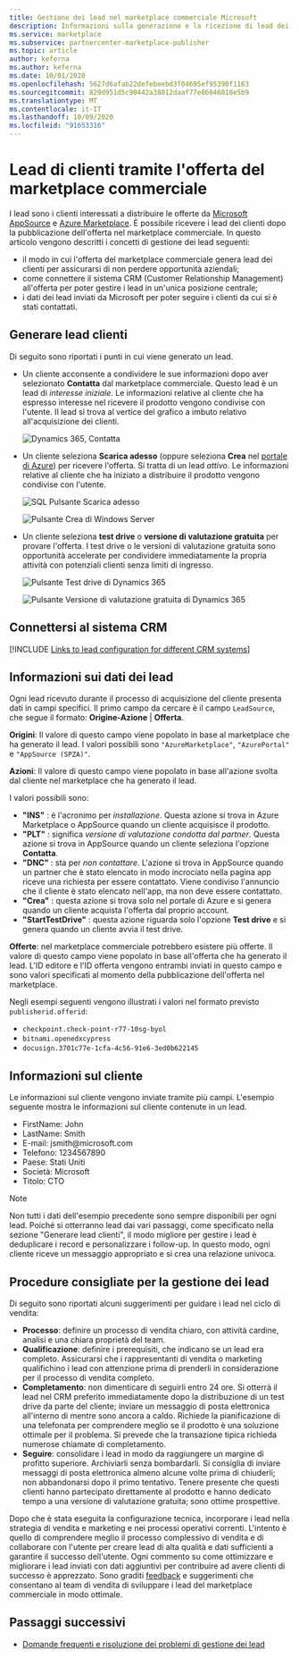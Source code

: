 ```yaml
---
title: Gestione dei lead nel marketplace commerciale Microsoft
description: Informazioni sulla generazione e la ricezione di lead dei clienti provenienti dalle offerte Microsoft AppSource e Azure Marketplace
ms.service: marketplace
ms.subservice: partnercenter-marketplace-publisher
ms.topic: article
author: keferna
ms.author: keferna
ms.date: 10/01/2020
ms.openlocfilehash: 5627d6afab22defebeebd3f04695ef95390f1163
ms.sourcegitcommit: 829d951d5c90442a38012daaf77e86046018e5b9
ms.translationtype: MT
ms.contentlocale: it-IT
ms.lasthandoff: 10/09/2020
ms.locfileid: "91653316"
---
```

# <a name="customer-leads-from-your-commercial-marketplace-offer"></a>Lead di clienti tramite l'offerta del marketplace commerciale

I lead sono i clienti interessati a distribuire le offerte da [Microsoft AppSource](https://appsource.microsoft.com) e [Azure Marketplace](https://azuremarketplace.microsoft.com). È possibile ricevere i lead dei clienti dopo la pubblicazione dell'offerta nel marketplace commerciale. In questo articolo vengono descritti i concetti di gestione dei lead seguenti:

* il modo in cui l'offerta del marketplace commerciale genera lead dei clienti per assicurarsi di non perdere opportunità aziendali; 
* come connettere il sistema CRM (Customer Relationship Management) all'offerta per poter gestire i lead in un'unica posizione centrale;
* i dati dei lead inviati da Microsoft per poter seguire i clienti da cui si è stati contattati.

## <a name="generate-customer-leads"></a>Generare lead clienti

Di seguito sono riportati i punti in cui viene generato un lead.

- Un cliente acconsente a condividere le sue informazioni dopo aver selezionato **Contatta** dal marketplace commerciale. Questo lead è un lead di *interesse iniziale*. Le informazioni relative al cliente che ha espresso interesse nel ricevere il prodotto vengono condivise con l'utente. Il lead si trova al vertice del grafico a imbuto relativo all'acquisizione dei clienti.

    ![Dynamics 365, Contatta](./media/commercial-marketplace-get-customer-leads/dynamics-365-contact-me.png)

- Un cliente seleziona **Scarica adesso** (oppure seleziona **Crea** nel [portale di Azure](https://portal.azure.com/)) per ricevere l'offerta. Si tratta di un lead *attivo*. Le informazioni relative al cliente che ha iniziato a distribuire il prodotto vengono condivise con l'utente.

    ![SQL Pulsante Scarica adesso](./media/commercial-marketplace-get-customer-leads/sql-get-it-now.png)

    ![Pulsante Crea di Windows Server](./media/commercial-marketplace-get-customer-leads/windows-server-create.png)

- Un cliente seleziona **test drive** o **versione di valutazione gratuita** per provare l'offerta. I test drive o le versioni di valutazione gratuita sono opportunità accelerate per condividere immediatamente la propria attività con potenziali clienti senza limiti di ingresso.

    ![Pulsante Test drive di Dynamics 365](./media/commercial-marketplace-get-customer-leads/dynamics-365-test-drive.png)

    ![Pulsante Versione di valutazione gratuita di Dynamics 365](./media/commercial-marketplace-get-customer-leads/dynamics-365-free-trial.png)

## <a name="connect-to-your-crm-system"></a>Connettersi al sistema CRM

[!INCLUDE [Links to lead configuration for different CRM systems](./includes/connect-lead-management.md)]

## <a name="understand-lead-data"></a>Informazioni sui dati dei lead

Ogni lead ricevuto durante il processo di acquisizione del cliente presenta dati in campi specifici. Il primo campo da cercare è il campo `LeadSource`, che segue il formato: **Origine-Azione** | **Offerta**.

**Origini**: Il valore di questo campo viene popolato in base al marketplace che ha generato il lead. I valori possibili sono `"AzureMarketplace"`, `"AzurePortal"` e `"AppSource (SPZA)"`.

**Azioni**: Il valore di questo campo viene popolato in base all'azione svolta dal cliente nel marketplace che ha generato il lead.

I valori possibili sono:

- **"INS"** : è l'acronimo per *installazione*. Questa azione si trova in Azure Marketplace o AppSource quando un cliente acquisisce il prodotto.
- **"PLT"** : significa *versione di valutazione condotta dal partner*. Questa azione si trova in AppSource quando un cliente seleziona l'opzione **Contatta**.
- **"DNC"** : sta per *non contattare*. L'azione si trova in AppSource quando un partner che è stato elencato in modo incrociato nella pagina app riceve una richiesta per essere contattato. Viene condiviso l'annuncio che il cliente è stato elencato nell'app, ma non deve essere contattato.
- **"Crea"** : questa azione si trova solo nel portale di Azure e si genera quando un cliente acquista l'offerta dal proprio account.
- **"StartTestDrive"** : questa azione riguarda solo l'opzione **Test drive** e si genera quando un cliente avvia il test drive.

**Offerte**: nel marketplace commerciale potrebbero esistere più offerte. Il valore di questo campo viene popolato in base all'offerta che ha generato il lead. L'ID editore e l'ID offerta vengono entrambi inviati in questo campo e sono valori specificati al momento della pubblicazione dell'offerta nel marketplace.

Negli esempi seguenti vengono illustrati i valori nel formato previsto `publisherid.offerid`: 

- `checkpoint.check-point-r77-10sg-byol`
- `bitnami.openedxcypress`
- `docusign.3701c77e-1cfa-4c56-91e6-3ed0b622145`

## <a name="customer-information"></a>Informazioni sul cliente

Le informazioni sul cliente vengono inviate tramite più campi. L'esempio seguente mostra le informazioni sul cliente contenute in un lead.

- FirstName: John
- LastName: Smith
- E-mail: jsmith\@microsoft.com
- Telefono: 1234567890
- Paese: Stati Uniti
- Società: Microsoft
- Titolo: CTO

>[!NOTE]
>Non tutti i dati dell'esempio precedente sono sempre disponibili per ogni lead. Poiché si otterranno lead dai vari passaggi, come specificato nella sezione "Generare lead clienti", il modo migliore per gestire i lead è deduplicare i record e personalizzare i follow-up. In questo modo, ogni cliente riceve un messaggio appropriato e si crea una relazione univoca.

## <a name="best-practices-for-lead-management"></a>Procedure consigliate per la gestione dei lead

Di seguito sono riportati alcuni suggerimenti per guidare i lead nel ciclo di vendita:

- **Processo**: definire un processo di vendita chiaro, con attività cardine, analisi e una chiara proprietà del team.
- **Qualificazione**: definire i prerequisiti, che indicano se un lead era completo. Assicurarsi che i rappresentanti di vendita o marketing qualifichino i lead con attenzione prima di prenderli in considerazione per il processo di vendita completo.
- **Completamento**: non dimenticare di seguirli entro 24 ore. Si otterrà il lead nel CRM preferito immediatamente dopo la distribuzione di un test drive da parte del cliente; inviare un messaggio di posta elettronica all'interno di mentre sono ancora a caldo. Richiede la pianificazione di una telefonata per comprendere meglio se il prodotto è una soluzione ottimale per il problema. Si prevede che la transazione tipica richieda numerose chiamate di completamento.
- **Seguire**: consolidare i lead in modo da raggiungere un margine di profitto superiore. Archiviarli senza bombardarli. Si consiglia di inviare messaggi di posta elettronica almeno alcune volte prima di chiuderli; non abbandonarsi dopo il primo tentativo. Tenere presente che questi clienti hanno partecipato direttamente al prodotto e hanno dedicato tempo a una versione di valutazione gratuita; sono ottime prospettive.

Dopo che è stata eseguita la configurazione tecnica, incorporare i lead nella strategia di vendita e marketing e nei processi operativi correnti. L'intento è quello di comprendere meglio il processo complessivo di vendita e di collaborare con l'utente per creare lead di alta qualità e dati sufficienti a garantire il successo dell'utente. Ogni commento su come ottimizzare e migliorare i lead inviati con dati aggiuntivi per contribuire ad avere clienti di successo è apprezzato. Sono graditi [feedback](mailto:AzureMarketOnboard@microsoft.com) e suggerimenti che consentano al team di vendita di sviluppare i lead del marketplace commerciale in modo ottimale.

## <a name="next-steps"></a>Passaggi successivi

- [Domande frequenti e risoluzione dei problemi di gestione dei lead](../lead-management-faq.md)